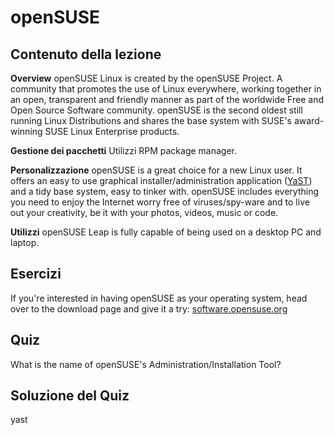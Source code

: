 # openSUSE

## Contenuto della lezione

<b>Overview</b>
openSUSE Linux is created by the openSUSE Project. A community that promotes the use of Linux everywhere, working together in an open, transparent and friendly manner as part of the worldwide Free and Open Source Software community. openSUSE is the second oldest still running Linux Distributions and shares the base system with SUSE's award-winning SUSE Linux Enterprise products.

<b>Gestione dei pacchetti</b>
Utilizzi RPM package manager.

<b>Personalizzazione</b>
openSUSE is a great choice for a new Linux user. It offers an easy to use graphical installer/administration application (<a href="http://yast.github.io/">YaST</a>) and a tidy base system, easy to tinker with. openSUSE includes everything you need to enjoy the Internet worry free of viruses/spy-ware and to live out your creativity, be it with your photos, videos, music or code.

<b>Utilizzi</b>
openSUSE Leap is fully capable of being used on a desktop PC and laptop.

## Esercizi

If you're interested in having openSUSE as your operating system, head over to the download page and give it a try: <a href='https://software.opensuse.org/'>software.opensuse.org</a>

## Quiz

What is the name of openSUSE's Administration/Installation Tool?

## Soluzione del Quiz

yast
